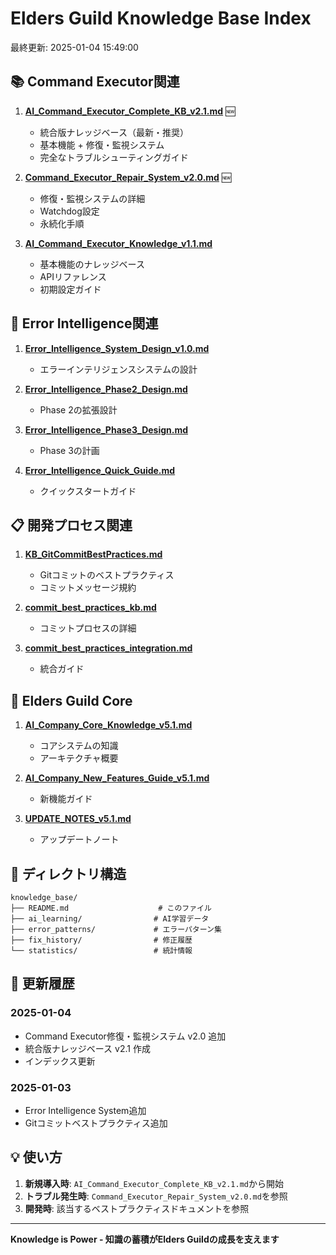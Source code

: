 # Elders Guild Knowledge Base Index

最終更新: 2025-01-04 15:49:00

## 📚 Command Executor関連

1. **[AI_Command_Executor_Complete_KB_v2.1.md](AI_Command_Executor_Complete_KB_v2.1.md)** 🆕
   - 統合版ナレッジベース（最新・推奨）
   - 基本機能 + 修復・監視システム
   - 完全なトラブルシューティングガイド

2. **[Command_Executor_Repair_System_v2.0.md](Command_Executor_Repair_System_v2.0.md)** 🆕
   - 修復・監視システムの詳細
   - Watchdog設定
   - 永続化手順

3. **[AI_Command_Executor_Knowledge_v1.1.md](AI_Command_Executor_Knowledge_v1.1.md)**
   - 基本機能のナレッジベース
   - APIリファレンス
   - 初期設定ガイド

## 🔧 Error Intelligence関連

1. **[Error_Intelligence_System_Design_v1.0.md](Error_Intelligence_System_Design_v1.0.md)**
   - エラーインテリジェンスシステムの設計

2. **[Error_Intelligence_Phase2_Design.md](Error_Intelligence_Phase2_Design.md)**
   - Phase 2の拡張設計

3. **[Error_Intelligence_Phase3_Design.md](Error_Intelligence_Phase3_Design.md)**
   - Phase 3の計画

4. **[Error_Intelligence_Quick_Guide.md](Error_Intelligence_Quick_Guide.md)**
   - クイックスタートガイド

## 📋 開発プロセス関連

1. **[KB_GitCommitBestPractices.md](KB_GitCommitBestPractices.md)**
   - Gitコミットのベストプラクティス
   - コミットメッセージ規約

2. **[commit_best_practices_kb.md](commit_best_practices_kb.md)**
   - コミットプロセスの詳細

3. **[commit_best_practices_integration.md](commit_best_practices_integration.md)**
   - 統合ガイド

## 🎯 Elders Guild Core

1. **[AI_Company_Core_Knowledge_v5.1.md](AI_Company_Core_Knowledge_v5.1.md)**
   - コアシステムの知識
   - アーキテクチャ概要

2. **[AI_Company_New_Features_Guide_v5.1.md](AI_Company_New_Features_Guide_v5.1.md)**
   - 新機能ガイド

3. **[UPDATE_NOTES_v5.1.md](UPDATE_NOTES_v5.1.md)**
   - アップデートノート

## 📁 ディレクトリ構造

```
knowledge_base/
├── README.md                    # このファイル
├── ai_learning/                # AI学習データ
├── error_patterns/             # エラーパターン集
├── fix_history/                # 修正履歴
└── statistics/                 # 統計情報
```

## 🔄 更新履歴

### 2025-01-04
- Command Executor修復・監視システム v2.0 追加
- 統合版ナレッジベース v2.1 作成
- インデックス更新

### 2025-01-03
- Error Intelligence System追加
- Gitコミットベストプラクティス追加

## 💡 使い方

1. **新規導入時**: `AI_Command_Executor_Complete_KB_v2.1.md`から開始
2. **トラブル発生時**: `Command_Executor_Repair_System_v2.0.md`を参照
3. **開発時**: 該当するベストプラクティスドキュメントを参照

---

**Knowledge is Power - 知識の蓄積がElders Guildの成長を支えます**
